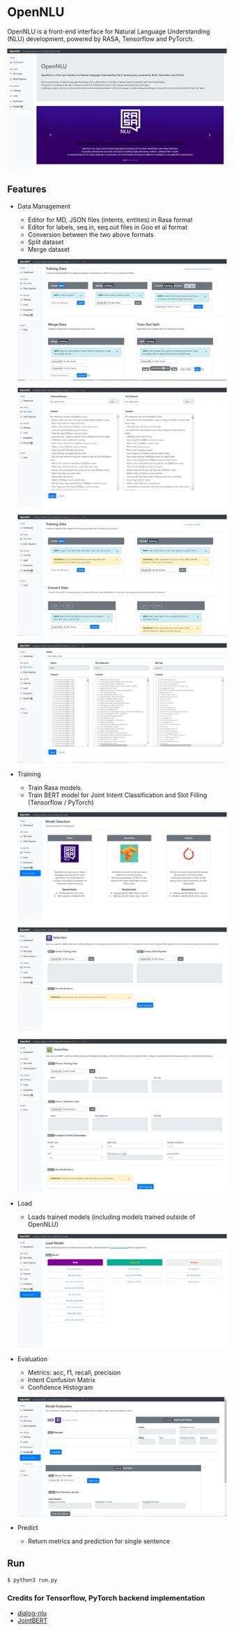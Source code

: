 # OpenNLU

OpenNLU is a front-end interface for Natural Language Understanding (NLU) development, powered by RASA, Tensorflow and PyTorch.

![home](readme_images/home.JPG "home")

## Features

- Data Management
  - Editor for MD, JSON files (intents, entities) in Rasa format
  - Editor for labels, seq.in, seq.out files in Goo et al format
  - Conversion between the two above formats
  - Split dataset
  - Merge dataset
  
  ![rasa_data](readme_images/rasa_data.JPG "rasa_data")
  
  ![rasa_split](readme_images/rasa_split.JPG "rasa_split")
  
  ![pt_tf_data](readme_images/pt_tf_data.JPG "pt_tf_data")
  
  ![pt_tf_editor](readme_images/pt_tf_editor.JPG "pt_tf_editor")
  
- Training
  - Train Rasa models
  - Train BERT model for Joint Intent Classification and Slot Filling (Tensorflow / PyTorch)
  
  ![train_home](readme_images/train_home.JPG "train_home")
  
  ![rasa_train](readme_images/rasa_train.JPG "rasa_train")
  
  ![tf_train](readme_images/tf_train.JPG "tf_train")
  
- Load
  - Loads trained models (including models trained outside of OpenNLU)
  
  ![load_model](readme_images/load_model.JPG "load_model")
  
- Evaluation
  - Metrics: acc, f1, recall, precision
  - Intent Confusion Matrix
  - Confidence Histogram
  
  ![evaluate](readme_images/evaluate.JPG "evaluate")
  
- Predict
  - Return metrics and prediction for single sentence

## Run

```bash
$ python3 run.py
```

### Credits for Tensorflow, PyTorch backend implementation

- [dialog-nlu](https://github.com/MahmoudWahdan/dialog-nlu)
- [JointBERT](https://github.com/monologg/JointBERT)
